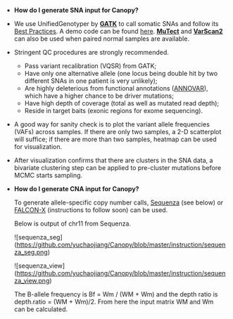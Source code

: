 * **How do I generate SNA input for Canopy?**

 * We use UnifiedGenotyper by **[GATK](https://software.broadinstitute.org/gatk/)** to call somatic SNAs and follow its [Best Practices](https://software.broadinstitute.org/gatk/best-practices/). A demo code can be found [here](https://github.com/yuchaojiang/Canopy/blob/master/instruction/UnifiedGenotyper.sh). **[MuTect](http://archive.broadinstitute.org/cancer/cga/mutect)** and **[VarScan2](http://massgenomics.org/varscan)** can also be used when paired normal samples are available.

 * Stringent QC procedures are strongly recommended.
    * Pass variant recalibration (VQSR) from GATK;
    * Have only one alternative allele (one locus being double hit by two different SNAs in one patient is very unlikely);
    * Are highly deleterious from functional annotations ([ANNOVAR](http://annovar.openbioinformatics.org/en/latest/)), which have a higher chance to be driver mutations;
    * Have high depth of coverage (total as well as mutated read depth);
    * Reside in target baits (exonic regions for exome sequencing).
      

 * A good way for sanity check is to plot the variant allele frequencies (VAFs) across samples. If there are only two samples, a 2-D scatterplot will suffice; if there are more than two samples, heatmap can be used for visualization.
  
 * After visualization confirms that there are clusters in the SNA data, a bivariate clustering step can be applied to pre-cluster mutations before MCMC starts sampling.
 


* **How do I generate CNA input for Canopy?**
  
  To generate allele-specific copy number calls, [Sequenza](https://cran.r-project.org/web/packages/sequenza/index.html) (see below) or [FALCON-X](https://cran.fhcrc.org/web/packages/falconx/index.html) (instructions to follow soon) can be used.
  
    Below is output of chr11 from Sequenza. 
  
    ![sequenza_seg] (https://github.com/yuchaojiang/Canopy/blob/master/instruction/sequenza_seg.png)
  
    ![sequenza_view] (https://github.com/yuchaojiang/Canopy/blob/master/instruction/sequenza_view.png)
  
    The B-allele frequency is Bf = Wm / (WM + Wm) and the depth ratio is depth.ratio = (WM + Wm)/2. From here the input matrix WM and Wm can be calculated.
